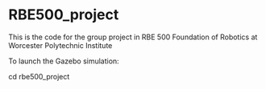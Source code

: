 # RBE500_project
This is the code for the group project in RBE 500 Foundation of  Robotics at Worcester Polytechnic Institute

To launch the Gazebo simulation:

cd rbe500_project
